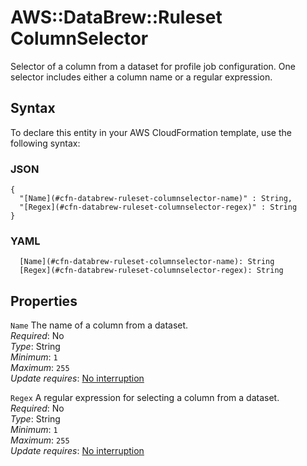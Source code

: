 # AWS::DataBrew::Ruleset ColumnSelector<a name="aws-properties-databrew-ruleset-columnselector"></a>

Selector of a column from a dataset for profile job configuration\. One selector includes either a column name or a regular expression\.

## Syntax<a name="aws-properties-databrew-ruleset-columnselector-syntax"></a>

To declare this entity in your AWS CloudFormation template, use the following syntax:

### JSON<a name="aws-properties-databrew-ruleset-columnselector-syntax.json"></a>

```
{
  "[Name](#cfn-databrew-ruleset-columnselector-name)" : String,
  "[Regex](#cfn-databrew-ruleset-columnselector-regex)" : String
}
```

### YAML<a name="aws-properties-databrew-ruleset-columnselector-syntax.yaml"></a>

```
  [Name](#cfn-databrew-ruleset-columnselector-name): String
  [Regex](#cfn-databrew-ruleset-columnselector-regex): String
```

## Properties<a name="aws-properties-databrew-ruleset-columnselector-properties"></a>

`Name` <a name="cfn-databrew-ruleset-columnselector-name"></a>
The name of a column from a dataset\.  
_Required_: No  
_Type_: String  
_Minimum_: `1`  
_Maximum_: `255`  
_Update requires_: [No interruption](https://docs.aws.amazon.com/AWSCloudFormation/latest/UserGuide/using-cfn-updating-stacks-update-behaviors.html#update-no-interrupt)

`Regex` <a name="cfn-databrew-ruleset-columnselector-regex"></a>
A regular expression for selecting a column from a dataset\.  
_Required_: No  
_Type_: String  
_Minimum_: `1`  
_Maximum_: `255`  
_Update requires_: [No interruption](https://docs.aws.amazon.com/AWSCloudFormation/latest/UserGuide/using-cfn-updating-stacks-update-behaviors.html#update-no-interrupt)

